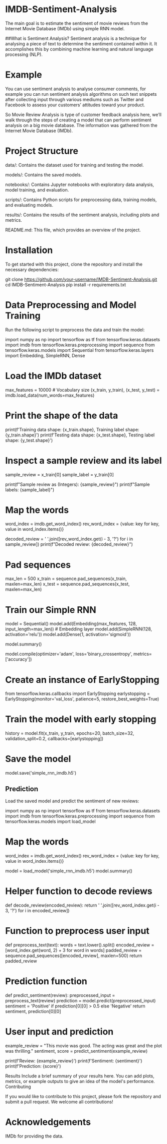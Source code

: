 # IMDB-Sentiment-Analysis
The main goal is to estimate the sentiment of movie reviews from the Internet Movie Database (IMDb) using simple RNN model.

##What is Sentiment Analysis?
Sentiment analysis is a technique for analysing a piece of text to determine the sentiment contained within it. It accomplishes this by combining machine learning and natural language processing (NLP).

# Example
You can use sentiment analysis to analyse consumer comments, for example you can run sentiment analysis algorithms on such text snippets after collecting input through various mediums such as Twitter and Facebook to assess your customers’ attitudes toward your product.

So Movie Review Analysis is type of customer feedback analysis here, we’ll walk through the steps of creating a model that can perform sentiment analysis on a big movie database. The information was gathered from the Internet Movie Database (IMDb).

# Project Structure
data/: Contains the dataset used for training and testing the model.

models/: Contains the saved models.

notebooks/: Contains Jupyter notebooks with exploratory data analysis, model training, and evaluation.

scripts/: Contains Python scripts for preprocessing data, training models, and evaluating models.

results/: Contains the results of the sentiment analysis, including plots and metrics.

README.md: This file, which provides an overview of the project.

# Installation
To get started with this project, clone the repository and install the necessary dependencies:

git clone https://github.com/your-username/IMDB-Sentiment-Analysis.git
cd IMDB-Sentiment-Analysis
pip install -r requirements.txt


# Data Preprocessing and Model Training
Run the following script to preprocess the data and train the model:

import numpy as np
import tensorflow as tf
from tensorflow.keras.datasets import imdb
from tensorflow.keras.preprocessing import sequence
from tensorflow.keras.models import Sequential
from tensorflow.keras.layers import Embedding, SimpleRNN, Dense

# Load the IMDb dataset
max_features = 10000  # Vocabulary size
(x_train, y_train), (x_test, y_test) = imdb.load_data(num_words=max_features)

# Print the shape of the data
print(f'Training data shape: {x_train.shape}, Training label shape: {y_train.shape}')
print(f'Testing data shape: {x_test.shape}, Testing label shape: {y_test.shape}')

# Inspect a sample review and its label
sample_review = x_train[0]
sample_label = y_train[0]

print(f"Sample review as (Integers): {sample_review}")
print(f"Sample labels: {sample_label}")

# Map the words
word_index = imdb.get_word_index()
rev_word_index = {value: key for key, value in word_index.items()}

decoded_review = ' '.join([rev_word_index.get(i - 3, '?') for i in sample_review])
print(f"Decoded review: {decoded_review}")

# Pad sequences
max_len = 500
x_train = sequence.pad_sequences(x_train, maxlen=max_len)
x_test = sequence.pad_sequences(x_test, maxlen=max_len)

# Train our Simple RNN
model = Sequential()
model.add(Embedding(max_features, 128, input_length=max_len))  # Embedding layer
model.add(SimpleRNN(128, activation='relu'))
model.add(Dense(1, activation='sigmoid'))

model.summary()

model.compile(optimizer='adam', loss='binary_crossentropy', metrics=['accuracy'])

# Create an instance of EarlyStopping
from tensorflow.keras.callbacks import EarlyStopping
earlystopping = EarlyStopping(monitor='val_loss', patience=5, restore_best_weights=True)

# Train the model with early stopping
history = model.fit(x_train, y_train, epochs=20, batch_size=32, validation_split=0.2, callbacks=[earlystopping])

# Save the model
model.save('simple_rnn_imdb.h5')


## Prediction
Load the saved model and predict the sentiment of new reviews:

import numpy as np
import tensorflow as tf
from tensorflow.keras.datasets import imdb
from tensorflow.keras.preprocessing import sequence
from tensorflow.keras.models import load_model

# Map the words
word_index = imdb.get_word_index()
rev_word_index = {value: key for key, value in word_index.items()}

model = load_model('simple_rnn_imdb.h5')
model.summary()

# Helper function to decode reviews
def decode_review(encoded_review):
    return ' '.join([rev_word_index.get(i - 3, '?') for i in encoded_review])

# Function to preprocess user input
def preprocess_text(text):
    words = text.lower().split()
    encoded_review = [word_index.get(word, 2) + 3 for word in words]
    padded_review = sequence.pad_sequences([encoded_review], maxlen=500)
    return padded_review

# Prediction function
def predict_sentiment(review):
    preprocessed_input = preprocess_text(review)
    prediction = model.predict(preprocessed_input)
    sentiment = 'Positive' if prediction[0][0] > 0.5 else 'Negative'
    return sentiment, prediction[0][0]

# User input and prediction
example_review = "This movie was good. The acting was great and the plot was thrilling."
sentiment, score = predict_sentiment(example_review)

print(f'Review: {example_review}')
print(f'Sentiment: {sentiment}')
print(f'Prediction: {score}')


Results
Include a brief summary of your results here. You can add plots, metrics, or example outputs to give an idea of the model's performance.
Contributing

If you would like to contribute to this project, please fork the repository and submit a pull request. We welcome all contributions!

# Acknowledgements
IMDb for providing the data.
